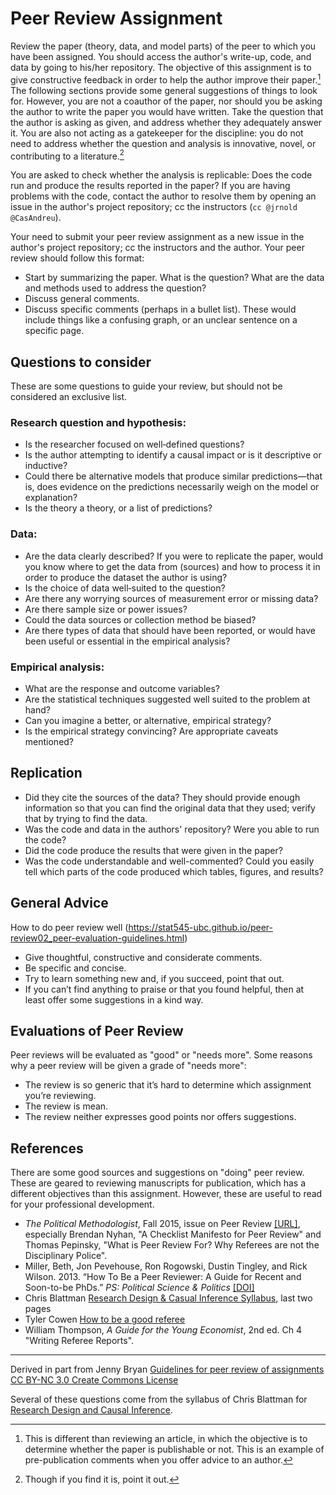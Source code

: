 # Peer Review Assignment

Review the paper (theory, data, and model parts) of the peer to which you have been assigned. You should access the author's write-up, code, and data by going to his/her repository. 
The objective of this assignment is to give constructive feedback in order to help the author improve their paper.[^1]
The following sections provide some general suggestions of things to look for.
However, you are not a coauthor of the paper, nor should you be asking the author to write the paper you would have written.
Take the question that the author is asking as given, and address whether they adequately answer it.
You are also not acting as a gatekeeper for the discipline: you do not need to address whether the question and analysis is innovative, novel, or contributing to a literature.[^2]

You are asked to check whether the analysis is replicable: Does the code run and produce the results reported in the paper?
If you are having problems with the code, contact the author to resolve them by opening an issue in the author's project repository; cc the instructors (`cc @jrnold @CasAndreu`).

Your need to submit your peer review assignment as a new issue in the author's project repository; cc the instructors and the author. Your peer review should follow this format:

- Start by summarizing the paper. What is the question? What are the data and methods used to address the question?
- Discuss general comments.
- Discuss specific comments (perhaps in a bullet list). These would include things like a confusing graph, or an unclear sentence on a specific page.

[^1]: This is different than reviewing an article, in which the objective is to determine whether the paper is publishable or not. This is an example of pre-publication comments when you offer advice to an author.
[^2]: Though if you find it is, point it out.

## Questions to consider

These are some questions to guide your review, but should not be considered an exclusive list.

### Research question and hypothesis:

- Is the researcher focused on well‐defined questions?
- Is the author attempting to identify a causal impact or is it descriptive or inductive?
- Could there be alternative models that produce similar predictions—that is, does evidence on the
predictions necessarily weigh on the model or explanation?
- Is the theory a theory, or a list of predictions?

### Data:

- Are the data clearly described? If you were to replicate the paper, would you know where to get the data from (sources) and how to process it in order to produce the dataset the author is using?
- Is the choice of data well‐suited to the question?
- Are there any worrying sources of measurement error or missing data?
- Are there sample size or power issues?
- Could the data sources or collection method be biased?
- Are there types of data that should have been reported, or would have been useful or essential in the
empirical analysis?

### Empirical analysis:

- What are the response and outcome variables?
- Are the statistical techniques suggested well suited to the problem at hand?
- Can you imagine a better, or alternative, empirical strategy?
- Is the empirical strategy convincing? Are appropriate caveats mentioned?

## Replication

- Did they cite the sources of the data? They should provide enough information so that you can find the original data that they used; verify that by trying to find the data.
- Was the code and data in the authors' repository? Were you able to run the code?
- Did the code produce the results that were given in the paper?
- Was the code understandable and well-commented?
  Could you easily tell which parts of the code produced which tables, figures, and results?


## General Advice

How to do peer review well (https://stat545-ubc.github.io/peer-review02_peer-evaluation-guidelines.html)

- Give thoughtful, constructive and considerate comments.
- Be specific and concise.
- Try to learn something new and, if you succeed, point that out.
- If you can’t find anything to praise or that you found helpful, then at least offer some suggestions in a kind way.

## Evaluations of Peer Review

Peer reviews will be evaluated as "good" or "needs more".
Some reasons why a peer review will be given a grade of "needs more":

- The review is so generic that it’s hard to determine which assignment you’re reviewing.
- The review is mean.
- The review neither expresses good points nor offers suggestions.

## References

There are some good sources and suggestions on "doing" peer review.
These are geared to reviewing manuscripts for publication, which has a different objectives than this assignment.
However, these are useful to read for your professional development.

- *The Political Methodologist*, Fall 2015, issue on Peer Review [[URL]](https://thepoliticalmethodologist.files.wordpress.com/2016/02/tpm_v23_n1.pdf), especially Brendan Nyhan, "A Checklist Manifesto for Peer Review" and Thomas Pepinsky, "What is Peer Review For? Why Referees are not the Disciplinary Police".
- Miller, Beth, Jon Pevehouse, Ron Rogowski, Dustin Tingley, and Rick Wilson. 2013. “How To Be a Peer Reviewer: A Guide for Recent and Soon-to-be PhDs.” *PS: Political Science & Politics* [[DOI]](https://dx.doi.org/10.1017/S104909651200128X)
- Chris Blattman [Research Design & Casual Inference Syllabus](http://chrisblattman.com/files/2009/07/PLSC508-Syllabus-Spring2010.pdf), last two pages
- Tyler Cowen [How to be a good referee](http://marginalrevolution.com/marginalrevolution/2006/10/how_to_be_a_goo.html)
- William Thompson, *A Guide for the Young Economist*, 2nd ed. Ch 4 "Writing Referee Reports".


* * *

Derived in part from Jenny Bryan [Guidelines for peer review of assignments](https://stat545-ubc.github.io/faq.html) [CC BY-NC 3.0 Create Commons License](http://creativecommons.org/licenses/by-nc/3.0/)

Several of these questions come from the syllabus of Chris Blattman for [Research Design and Causal Inference](http://chrisblattman.com/files/2009/07/PLSC508-Syllabus-Spring2010.pdf).
